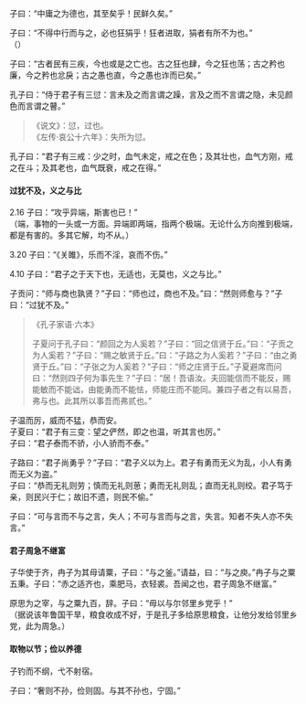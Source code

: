 

子曰：“中庸之为德也，其至矣乎！民鲜久矣。”

子曰：“不得中行而与之，必也狂狷乎！狂者进取，狷者有所不为也。”    
（）

子曰：“古者民有三疾，今也或是之亡也。古之狂也肆，今之狂也荡；古之矜也廉，今之矜也忿戾；古之愚也直，今之愚也诈而已矣。”

孔子曰：“侍于君子有三愆：言未及之而言谓之躁，言及之而不言谓之隐，未见颜色而言谓之瞽。”    
> 《说文》：愆，过也。   
> 《左传·哀公十六年》：失所为愆。

孔子曰：“君子有三戒：少之时，血气未定，戒之在色；及其壮也，血气方刚，戒之在斗；及其老也，血气既衰，戒之在得。”

#### 过犹不及，义之与比

2.16 子曰：“攻乎异端，斯害也已！”    
（端，事物的一头或一方面。异端即两端，指两个极端。无论什么方向推到极端，都是有害的。多其它解，均不从。）

3.20 子曰：“《关雎》，乐而不淫，哀而不伤。”

4.10 子曰：“君子之于天下也，无适也，无莫也，义之与比。”

子贡问：“师与商也孰贤？”子曰：“师也过，商也不及。”曰：“然则师愈与？”子曰：“过犹不及。”    
> 《孔子家语·六本》
> 
> 子夏问于孔子曰：“颜回之为人奚若？”子曰：“回之信贤于丘。”曰：“子贡之为人奚若？”子曰：“赐之敏贤于丘。”曰：“子路之为人奚若？”子曰：“由之勇贤于丘。”曰：“子张之为人奚若？”子曰：“师之庄贤于丘。”子夏避席而问曰：“然则四子何为事先生？”子曰：“居！吾语汝。夫回能信而不能反，赐能敏而不能诎，由能勇而不能怯，师能庄而不能同。兼四子者之有以易吾，弗与也。此其所以事吾而弗贰也。”

子温而厉，威而不猛，恭而安。    
子夏曰：“君子有三变：望之俨然，即之也温，听其言也厉。”    
子曰：“君子泰而不骄，小人骄而不泰。”

子路曰：“君子尚勇乎？”子曰：“君子义以为上。君子有勇而无义为乱，小人有勇而无义为盗。”    
子曰：“恭而无礼则劳；慎而无礼则葸；勇而无礼则乱；直而无礼则绞。君子笃于亲，则民兴于仁；故旧不遗，则民不偷。”    

子曰：“可与言而不与之言，失人；不可与言而与之言，失言。知者不失人亦不失言。”

#### 君子周急不继富

子华使于齐，冉子为其母请粟，子曰：“与之釜。”请益，曰：“与之庾。”冉子与之粟五秉。子曰：“赤之适齐也，乘肥马，衣轻裘。吾闻之也，君子周急不继富。”

原思为之宰，与之粟九百，辞。子曰：“毋以与尔邻里乡党乎！”   
（据说该年鲁国干旱，粮食收成不好，于是孔子多给原思粮食，让他分发给邻里乡党，此为周急。）

#### 取物以节；俭以养德

子钓而不纲，弋不射宿。

子曰：“奢则不孙，俭则固。与其不孙也，宁固。”
